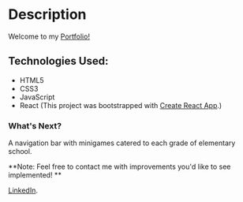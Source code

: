 # Description

Welcome to my [Portfolio!](https://gabriellewalsh.com/)

## Technologies Used:

* HTML5
* CSS3
* JavaScript
* React
(This project was bootstrapped with [Create React App](https://github.com/facebook/create-react-app).)

### What's Next?

A navigation bar with minigames catered to each grade of elementary school.

**Note: Feel free to contact me with improvements you'd like to see implemented! **

[LinkedIn](https://www.linkedin.com/in/gabrielle-walsh-se/).
